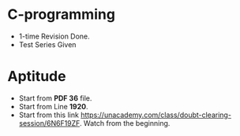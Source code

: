 # C-programming

* 1-time Revision Done.
* Test Series Given

# Aptitude

* Start from **PDF 36** file.
* Start from Line **1920**.
* Start from this link https://unacademy.com/class/doubt-clearing-session/6N6F19ZF. Watch from the beginning.